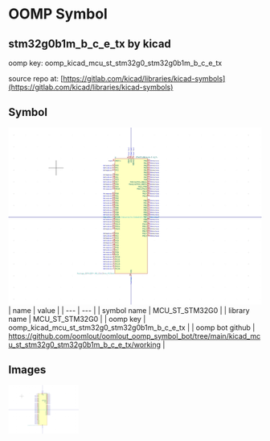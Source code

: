 # OOMP Symbol  
## stm32g0b1m_b_c_e_tx  by kicad  
  
oomp key: oomp_kicad_mcu_st_stm32g0_stm32g0b1m_b_c_e_tx  
  
source repo at: [https://gitlab.com/kicad/libraries/kicad-symbols](https://gitlab.com/kicad/libraries/kicad-symbols)  
## Symbol  
  
[![working.png](working_600.png)](working.png)  
| name | value | 
| --- | --- | 
| symbol name | MCU_ST_STM32G0 | 
| library name | MCU_ST_STM32G0 | 
| oomp key | oomp_kicad_mcu_st_stm32g0_stm32g0b1m_b_c_e_tx | 
| oomp bot github | https://github.com/oomlout/oomlout_oomp_symbol_bot/tree/main/kicad_mcu_st_stm32g0_stm32g0b1m_b_c_e_tx/working | 
## Images  
  
[![working.png](working_140.png)](working.png)  
